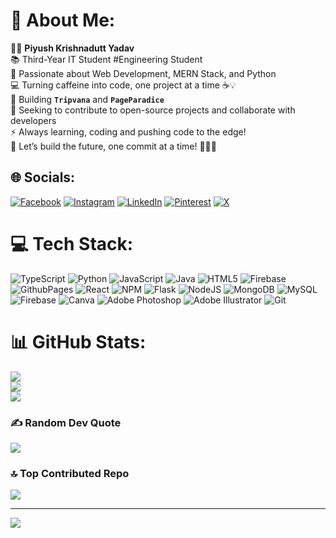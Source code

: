 # 💫 About Me:
👨‍💻 **Piyush Krishnadutt Yadav**
<br>📚 Third-Year IT Student #Engineering Student 
<br>🚀 Passionate about Web Development, MERN Stack, and Python  
💻 Turning caffeine into code, one project at a time ☕💡 
<br>🔗 Building **`Tripvana`** and **`PageParadice`**  
🎯 Seeking to contribute to open-source projects and collaborate with developers  <br>
⚡ Always learning, coding and pushing code to the edge!  <br>
👾 Let’s build the future, one commit at a time! 👨‍💻💥
<br>


## 🌐 Socials:
[![Facebook](https://img.shields.io/badge/Facebook-%231877F2.svg?logo=Facebook&logoColor=white)](https://facebook.com/https://www.facebook.com/profile.php?id=100025479591948) [![Instagram](https://img.shields.io/badge/Instagram-%23E4405F.svg?logo=Instagram&logoColor=white)](https://instagram.com/https://www.instagram.com/piyush.afk) [![LinkedIn](https://img.shields.io/badge/LinkedIn-%230077B5.svg?logo=linkedin&logoColor=white)](https://linkedin.com/in/https://www.linkedin.com/in/piyush-yadav-23b8ba2a3/) [![Pinterest](https://img.shields.io/badge/Pinterest-%23E60023.svg?logo=Pinterest&logoColor=white)](https://pinterest.com/https://in.pinterest.com/piyushafk/) [![X](https://img.shields.io/badge/X-black.svg?logo=X&logoColor=white)](https://x.com/https://x.com/Zoro_Lost404) 

# 💻 Tech Stack:
![TypeScript](https://img.shields.io/badge/typescript-%23007ACC.svg?style=for-the-badge&logo=typescript&logoColor=white) ![Python](https://img.shields.io/badge/python-3670A0?style=for-the-badge&logo=python&logoColor=ffdd54) ![JavaScript](https://img.shields.io/badge/javascript-%23323330.svg?style=for-the-badge&logo=javascript&logoColor=%23F7DF1E) ![Java](https://img.shields.io/badge/java-%23ED8B00.svg?style=for-the-badge&logo=openjdk&logoColor=white) ![HTML5](https://img.shields.io/badge/html5-%23E34F26.svg?style=for-the-badge&logo=html5&logoColor=white) ![Firebase](https://img.shields.io/badge/firebase-%23039BE5.svg?style=for-the-badge&logo=firebase) ![GithubPages](https://img.shields.io/badge/github%20pages-121013?style=for-the-badge&logo=github&logoColor=white) ![React](https://img.shields.io/badge/react-%2320232a.svg?style=for-the-badge&logo=react&logoColor=%2361DAFB) ![NPM](https://img.shields.io/badge/NPM-%23CB3837.svg?style=for-the-badge&logo=npm&logoColor=white) ![Flask](https://img.shields.io/badge/flask-%23000.svg?style=for-the-badge&logo=flask&logoColor=white) ![NodeJS](https://img.shields.io/badge/node.js-6DA55F?style=for-the-badge&logo=node.js&logoColor=white) ![MongoDB](https://img.shields.io/badge/MongoDB-%234ea94b.svg?style=for-the-badge&logo=mongodb&logoColor=white) ![MySQL](https://img.shields.io/badge/mysql-4479A1.svg?style=for-the-badge&logo=mysql&logoColor=white) ![Firebase](https://img.shields.io/badge/firebase-a08021?style=for-the-badge&logo=firebase&logoColor=ffcd34) ![Canva](https://img.shields.io/badge/Canva-%2300C4CC.svg?style=for-the-badge&logo=Canva&logoColor=white) ![Adobe Photoshop](https://img.shields.io/badge/adobe%20photoshop-%2331A8FF.svg?style=for-the-badge&logo=adobe%20photoshop&logoColor=white) ![Adobe Illustrator](https://img.shields.io/badge/adobe%20illustrator-%23FF9A00.svg?style=for-the-badge&logo=adobe%20illustrator&logoColor=white) ![Git](https://img.shields.io/badge/git-%23F05033.svg?style=for-the-badge&logo=git&logoColor=white)
# 📊 GitHub Stats:
![](https://github-readme-stats.vercel.app/api?username=Piyush11204&theme=shadow_blue&hide_border=false&include_all_commits=true&count_private=true)<br/>
![](https://github-readme-streak-stats.herokuapp.com/?user=Piyush11204&theme=shadow_blue&hide_border=false)<br/>
![](https://github-readme-stats.vercel.app/api/top-langs/?username=Piyush11204&theme=shadow_blue&hide_border=false&include_all_commits=true&count_private=true&layout=compact)

### ✍️ Random Dev Quote
![](https://quotes-github-readme.vercel.app/api?type=horizontal&theme=tokyonight)

### 🔝 Top Contributed Repo
![](https://github-contributor-stats.vercel.app/api?username=Piyush11204&limit=5&theme=shadow_blue&combine_all_yearly_contributions=true)

---
[![](https://visitcount.itsvg.in/api?id=Piyush11204&icon=9&color=1)](https://visitcount.itsvg.in)

<!-- Proudly created with GPRM ( https://gprm.itsvg.in ) -->
